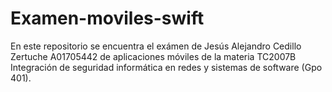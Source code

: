 # Examen-moviles-swift
En este repositorio se encuentra el exámen de Jesús Alejandro Cedillo Zertuche A01705442 de aplicaciones móviles de la materia TC2007B Integración de seguridad informática en redes y sistemas de software (Gpo 401). 
